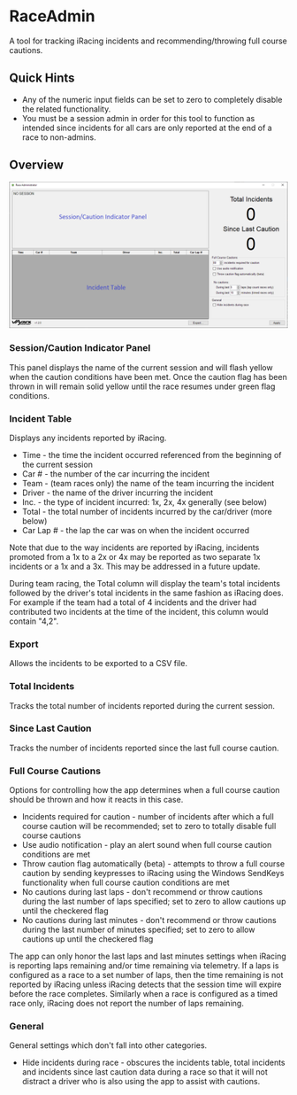 # RaceAdmin
A tool for tracking iRacing incidents and recommending/throwing full course cautions.

## Quick Hints
* Any of the numeric input fields can be set to zero to completely disable the related functionality.
* You must be a session admin in order for this tool to function as intended since incidents for all
cars are only reported at the end of a race to non-admins.

## Overview

![race admin screenshot](/images/race-admin.png)

### Session/Caution Indicator Panel
This panel displays the name of the current session and will flash yellow when the caution conditions
have been met. Once the caution flag has been thrown in will remain solid yellow until the race resumes
under green flag conditions.

### Incident Table
Displays any incidents reported by iRacing.
* Time - the time the incident occurred referenced from the beginning of the current session
* Car # - the number of the car incurring the incident
* Team - (team races only) the name of the team incurring the incident
* Driver - the name of the driver incurring the incident
* Inc. - the type of incident incurred: 1x, 2x, 4x generally (see below)
* Total - the total number of incidents incurred by the car/driver (more below)
* Car Lap # - the lap the car was on when the incident occurred

Note that due to the way incidents are reported by iRacing, incidents promoted from a 1x to
a 2x or 4x may be reported as two separate 1x incidents or a 1x and a 3x. This may be addressed
in a future update.

During team racing, the Total column will display the team's total incidents followed by the 
driver's total incidents in the same fashion as iRacing does. For example if the team had a total
of 4 incidents and the driver had contributed two incidents at the time of the incident, this 
column would contain "4,2".

### Export
Allows the incidents to be exported to a CSV file.

### Total Incidents
Tracks the total number of incidents reported during the current session.

### Since Last Caution
Tracks the number of incidents reported since the last full course caution.

### Full Course Cautions
Options for controlling how the app determines when a full course caution should be thrown and
how it reacts in this case.

* Incidents required for caution - number of incidents after which a full course caution will be recommended; set to zero to totally disable full course cautions
* Use audio notification - play an alert sound when full course caution conditions are met
* Throw caution flag automatically (beta) - attempts to throw a full course caution by sending keypresses to iRacing using the Windows SendKeys functionality when full course caution conditions are met
* No cautions during last laps - don't recommend or throw cautions during the last number of laps specified; set to zero to allow cautions up until the checkered flag
* No cautions during last minutes - don't recommend or throw cautions during the last number of minutes specified; set to zero to allow cautions up until the checkered flag

The app can only honor the last laps and last minutes settings when iRacing is reporting laps remaining and/or time remaining via telemetry. If a laps is configured as a race to a set number of laps, then the time remaining is not reported by iRacing unless iRacing detects that the session time will expire before the race completes. Similarly when a race is configured as a timed race only, iRacing does not report the number of laps remaining.

### General
General settings which don't fall into other categories.

* Hide incidents during race - obscures the incidents table, total incidents and incidents since last caution data during a race so that it will not distract a driver who is also using the app to assist with cautions.
